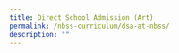 ```yaml
---
title: Direct School Admission (Art)
permalink: /nbss-curriculum/dsa-at-nbss/
description: ""
---
```


